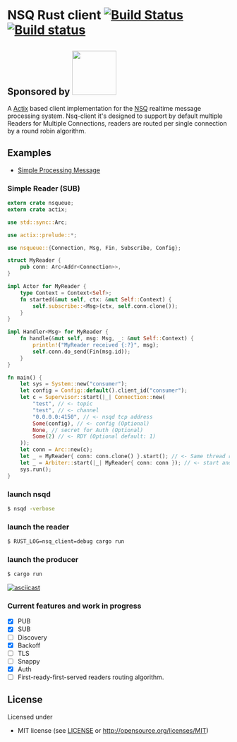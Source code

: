 # NSQ Rust client [![Build Status](https://travis-ci.com/alex179ohm/nsq-client-rs.svg?branch=master)](https://travis-ci.com/alex179ohm/nsq-client-rs) [![Build status](https://ci.appveyor.com/api/projects/status/ov5ryj2r4iy2v7rp/branch/master?svg=true)](https://ci.appveyor.com/project/alex179ohm/nsq-client-rs/branch/master)
Sponsored by <a href="https://tngrm.io"><img src="https://tngrm.io/static/img/tngrm_black.svg" width="100"></a>
---
A [Actix](https://actix.rs/) based client implementation for the [NSQ](https://nsq.io) realtime message processing system.
Nsq-client it's designed to support by default multiple Readers for Multiple Connections, readers are routed per single connection by a round robin algorithm.

## Examples
- [Simple Processing Message](https://github.com/alex179ohm/nsq-client-rs/tree/master/examples/reader)

### Simple Reader (SUB)
```rust
extern crate nsqueue;
extern crate actix;

use std::sync::Arc;

use actix::prelude::*;

use nsqueue::{Connection, Msg, Fin, Subscribe, Config};

struct MyReader {
    pub conn: Arc<Addr<Connection>>,
}

impl Actor for MyReader {
    type Context = Context<Self>;
    fn started(&mut self, ctx: &mut Self::Context) {
        self.subscribe::<Msg>(ctx, self.conn.clone());
    }
}

impl Handler<Msg> for MyReader {
    fn handle(&mut self, msg: Msg, _: &mut Self::Context) {
        println!("MyReader received {:?}", msg);
        self.conn.do_send(Fin(msg.id));
    }
}

fn main() {
    let sys = System::new("consumer");
    let config = Config::default().client_id("consumer");
    let c = Supervisor::start(|_| Connection::new(
        "test", // <- topic
        "test", // <- channel
        "0.0.0.0:4150", // <- nsqd tcp address
        Some(config), // <- config (Optional)
        None, // secret for Auth (Optional)
        Some(2) // <- RDY (Optional default: 1)
    ));
    let conn = Arc::new(c);
    let _ = MyReader{ conn: conn.clone() }.start(); // <- Same thread reader
    let _ = Arbiter::start(|_| MyReader{ conn: conn }); // <- start another reader in different thread
    sys.run();
}
```
### launch nsqd
```bash
$ nsqd -verbose
```
### launch the reader
```bash
$ RUST_LOG=nsq_client=debug cargo run
```
### launch the producer
```bash
$ cargo run
```

[![asciicast](https://asciinema.org/a/8dZ5QgjN3WCwDhgU8mAX9BMsR.svg)](https://asciinema.org/a/8dZ5QgjN3WCwDhgU8mAX9BMsR)

### Current features and work in progress
- [X] PUB
- [X] SUB
- [ ] Discovery
- [X] Backoff
- [ ] TLS
- [ ] Snappy
- [X] Auth
- [ ] First-ready-first-served readers routing algorithm.

## License

Licensed under
* MIT license (see [LICENSE](LICENSE) or <http://opensource.org/licenses/MIT>)
